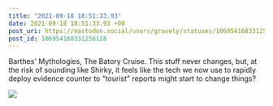 ```yaml
---
title: "2021-09-18 18:51:33.93"
date: 2021-09-18 18:51:33.93 +00
post_uri: https://mastodon.social/users/gravely/statuses/106954168331256128
post_id: 106954168331256128
---
```

Barthes' Mythologies, The Batory Cruise. This stuff never changes, but, at the risk of sounding like Shirky, it feels like the tech we now use to rapidly deploy evidence counter to "tourist" reports might start to change things?


![](/images/106954168273769783.jpg)

